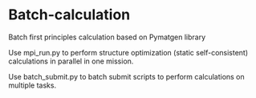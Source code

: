 # Batch-calculation
Batch first principles calculation based on Pymatgen library

Use mpi_run.py to perform structure optimization (static self-consistent) calculations in parallel in one mission.

Use batch_submit.py to batch submit scripts to perform calculations on multiple tasks.
